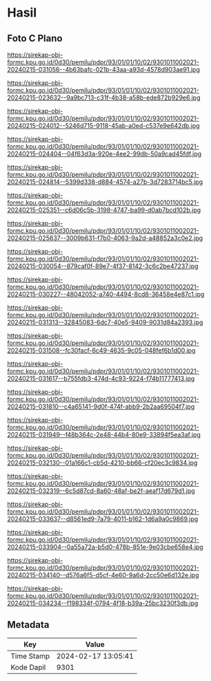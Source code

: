 # Hasil

## Foto C Plano

https://sirekap-obj-formc.kpu.go.id/0d30/pemilu/pdpr/93/01/01/10/02/9301011002021-20240215-031056--4b63bafc-021b-43aa-a93d-4578d903ae91.jpg

https://sirekap-obj-formc.kpu.go.id/0d30/pemilu/pdpr/93/01/01/10/02/9301011002021-20240215-023632--9a9bc713-c31f-4b38-a58b-ede872b929e6.jpg

https://sirekap-obj-formc.kpu.go.id/0d30/pemilu/pdpr/93/01/01/10/02/9301011002021-20240215-024012--5246d715-9118-45ab-a0ed-c537e9e642db.jpg

https://sirekap-obj-formc.kpu.go.id/0d30/pemilu/pdpr/93/01/01/10/02/9301011002021-20240215-024404--04f63d3a-920e-4ee2-99db-50a9cad45fdf.jpg

https://sirekap-obj-formc.kpu.go.id/0d30/pemilu/pdpr/93/01/01/10/02/9301011002021-20240215-024814--5399d338-d884-4574-a27b-3d7283714bc5.jpg

https://sirekap-obj-formc.kpu.go.id/0d30/pemilu/pdpr/93/01/01/10/02/9301011002021-20240215-025351--c6d06c5b-3198-4747-ba99-d0ab7bcd102b.jpg

https://sirekap-obj-formc.kpu.go.id/0d30/pemilu/pdpr/93/01/01/10/02/9301011002021-20240215-025637--3009b631-f7b0-4063-9a2d-a48852a3c0e2.jpg

https://sirekap-obj-formc.kpu.go.id/0d30/pemilu/pdpr/93/01/01/10/02/9301011002021-20240215-030054--879caf0f-89e7-4f37-8142-3c6c2be47237.jpg

https://sirekap-obj-formc.kpu.go.id/0d30/pemilu/pdpr/93/01/01/10/02/9301011002021-20240215-030227--48042052-a740-4494-8cd8-36458e4e87c1.jpg

https://sirekap-obj-formc.kpu.go.id/0d30/pemilu/pdpr/93/01/01/10/02/9301011002021-20240215-031313--32845083-6dc7-40e5-9409-9031d84a2393.jpg

https://sirekap-obj-formc.kpu.go.id/0d30/pemilu/pdpr/93/01/01/10/02/9301011002021-20240215-031508--fc30facf-6c49-4635-9c05-048fef6b1d00.jpg

https://sirekap-obj-formc.kpu.go.id/0d30/pemilu/pdpr/93/01/01/10/02/9301011002021-20240215-031617--b755fdb3-474d-4c93-9224-f74b11777413.jpg

https://sirekap-obj-formc.kpu.go.id/0d30/pemilu/pdpr/93/01/01/10/02/9301011002021-20240215-031810--c4a65141-9d0f-474f-abb9-2b2aa69504f7.jpg

https://sirekap-obj-formc.kpu.go.id/0d30/pemilu/pdpr/93/01/01/10/02/9301011002021-20240215-031949--f48b364c-2e48-44b4-80e9-33894f5ea3af.jpg

https://sirekap-obj-formc.kpu.go.id/0d30/pemilu/pdpr/93/01/01/10/02/9301011002021-20240215-032130--01a166c1-cb5d-4210-bb66-cf20ec3c9834.jpg

https://sirekap-obj-formc.kpu.go.id/0d30/pemilu/pdpr/93/01/01/10/02/9301011002021-20240215-032319--6c5d87cd-8a60-48af-be2f-aeaf17d679d1.jpg

https://sirekap-obj-formc.kpu.go.id/0d30/pemilu/pdpr/93/01/01/10/02/9301011002021-20240215-033637--d8561ed9-7a79-4011-b162-1d6a9a0c9869.jpg

https://sirekap-obj-formc.kpu.go.id/0d30/pemilu/pdpr/93/01/01/10/02/9301011002021-20240215-033904--0a55a72a-b5d0-478b-851e-9e03cbe658e4.jpg

https://sirekap-obj-formc.kpu.go.id/0d30/pemilu/pdpr/93/01/01/10/02/9301011002021-20240215-034140--d576a6f5-d5cf-4e60-9a6d-2cc50e6d132e.jpg

https://sirekap-obj-formc.kpu.go.id/0d30/pemilu/pdpr/93/01/01/10/02/9301011002021-20240215-034234--f198334f-0794-4f18-b39a-25bc3230f3db.jpg


## Metadata

| Key        | Value               |
| ---------- | ------------------- |
| Time Stamp | 2024-02-17 13:05:41 |
| Kode Dapil | 9301                |



